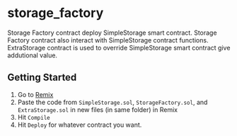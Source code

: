 # storage_factory
Storage Factory contract deploy SimpleStorage smart contract. Storage Factory contract also interact with SimpleStorage contract functions. ExtraStorage contract is used to override SimpleStorage smart contract give addutional value.


## Getting Started

1. Go to [Remix](https://remix.ethereum.org/)
2. Paste the code from `SimpleStorage.sol`, `StorageFactory.sol`, and `ExtraStorage.sol` in new files (in same folder) in Remix
3. Hit `Compile`
4. Hit `Deploy` for whatever contract you want.
